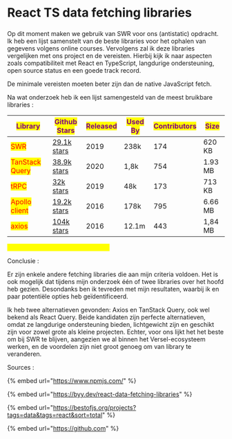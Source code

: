 # React TS data fetching libraries

### &#x20;

Op dit moment maken we gebruik van SWR voor ons (antistatic) opdracht. Ik heb een lijst samenstelt van de beste libraries voor het ophalen van gegevens volgens online courses. Vervolgens zal ik deze libraries vergelijken met ons project en de vereisten. Hierbij kijk ik naar aspecten zoals compatibiliteit met React en TypeScript, langdurige ondersteuning, open source status en een goede track record.&#x20;

De minimale vereisten moeten beter zijn dan de native JavaScript fetch.&#x20;

Na wat onderzoek heb ik een lijst samengesteld van de meest bruikbare libraries :&#x20;

| <mark style="color:purple;">Library</mark>           | <mark style="color:purple;">Github Stars</mark>                           | <mark style="color:purple;">Released</mark>  | <mark style="color:purple;">Used By</mark>  | <mark style="color:purple;">Contributors</mark>  | <mark style="color:purple;">Size</mark>  |
| ---------------------------------------------------- | ------------------------------------------------------------------------- | -------------------------------------------- | ------------------------------------------- | ------------------------------------------------ | ---------------------------------------- |
| <mark style="color:red;">SWR</mark>                  | [29.1k stars](https://github.com/vercel/swr/stargazers)                   | 2019                                         | 238k                                        | 174                                              | 620  KB                                  |
| <mark style="color:red;">TanStack Query</mark>       | [38.9k stars](https://github.com/TanStack/query/stargazers)               | 2020                                         | 1,8k                                        | 754                                              | 1.93 MB                                  |
| <mark style="color:red;">tRPC</mark>                 | [32k stars](https://github.com/trpc/trpc/stargazers)                      | 2019                                         | 48k                                         | 173                                              | 713  KB                                  |
| <mark style="color:red;">Apollo client</mark>        | [19.2k stars](https://github.com/apollographql/apollo-client/stargazers)  | 2016                                         | 178k                                        | 795                                              | 6.66 MB                                  |
| <mark style="color:red;">axios</mark>                | [104k stars](https://github.com/axios/axios/stargazers)                   | 2016                                         | 12.1m                                       | 443                                              | 1,84 MB                                  |

&#x20;<mark style="color:yellow;">De tabel boven aan is geen ranking.</mark>

Conclusie : &#x20;

Er zijn enkele andere fetching libraries die aan mijn criteria voldoen. Het is ook mogelijk dat tijdens mijn onderzoek één of twee libraries over het hoofd heb gezien. Desondanks ben ik tevreden met mijn resultaten, waarbij ik en paar potentiële opties heb geïdentificeerd.&#x20;

Ik heb twee alternatieven gevonden: Axios en TanStack Query, ook wel bekend als React Query. Beide kandidaten zijn perfecte alternatieven, omdat ze langdurige ondersteuning bieden, lichtgewicht zijn en geschikt zijn voor zowel grote als kleine projecten. Echter, voor ons lijkt het het beste om bij SWR te blijven, aangezien we al binnen het Versel-ecosysteem werken, en de voordelen zijn niet groot genoeg om van library te veranderen.&#x20;

&#x20;

&#x20;

&#x20;

Sources :&#x20;

{% embed url="https://www.npmjs.com/" %}

{% embed url="https://byy.dev/react-data-fetching-libraries" %}

{% embed url="https://bestofjs.org/projects?tags=data&tags=react&sort=total" %}

{% embed url="https://github.com" %}

###
